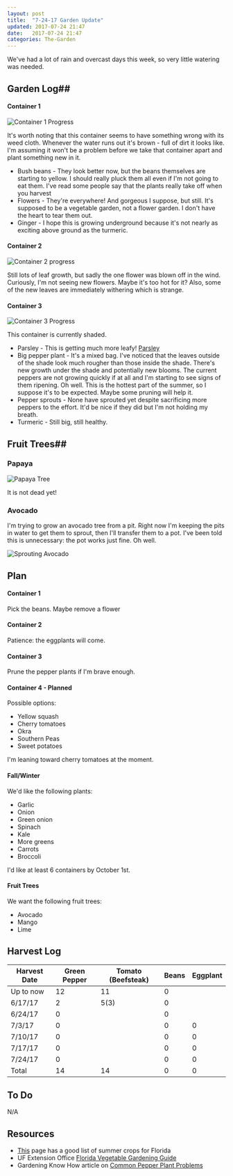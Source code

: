```yaml
---
layout: post
title:  "7-24-17 Garden Update"
updated: 2017-07-24 21:47
date:   2017-07-24 21:47
categories: The-Garden
---
```


We've had a lot of rain and overcast days this week, so very little watering was needed.

## Garden Log##

#### Container 1

![Container 1 Progress]({{site.basepath}}/img/IMG_20170724_064246141.jpg)

It's worth noting that this container seems to have something wrong with its weed cloth. Whenever the water runs out it's brown - full of dirt it looks like. I'm assuming it won't be a problem before we take that container apart and plant something new in it.

* Bush beans - They look better now, but the beans themselves are starting to yellow. I should really pluck them all even if I'm not going to eat them. I've read some people say that the plants really take off when you harvest
* Flowers - They're everywhere! And gorgeous I suppose, but still. It's supposed to be a vegetable garden, not a flower garden. I don't have the heart to tear them out.
* Ginger - I hope this is growing underground because it's not nearly as exciting above ground as the turmeric.

#### Container 2

![Container 2 progress]({{site.basepath}}/img/IMG_20170724_064218126.jpg)

Still lots of leaf growth, but sadly the one flower was blown off in the wind. Curiously, I'm not seeing new flowers. Maybe it's too hot for it? Also, some of the new leaves are immediately withering which is strange.

#### Container 3

![Container 3 Progress]({{site.basepath}}/img/IMG_20170724_064049582.jpg)

This container is currently shaded. 

* Parsley - This is getting much more leafy!
[Parsley]({{site.basepath}}/img/IMG_20170724_064134672.jpg)
* Big pepper plant - It's a mixed bag. I've noticed that the leaves outside of the shade look much rougher than those inside the shade. There's new growth under the shade and potentially new blooms. The current peppers are not growing quickly if at all and I'm starting to see signs of them ripening. Oh well. This is the hottest part of the summer, so I suppose it's to be expected. Maybe some pruning will help it.
* Pepper sprouts - None have sprouted yet despite sacrificing more peppers to the effort. It'd be nice if they did but I'm not holding my breath.
* Turmeric - Still big, still healthy.


## Fruit Trees##

### Papaya ###

![Papaya Tree]({{site.basepath}}/img/IMG_20170724_064343190.jpg)

It is not dead yet!

### Avocado ###

I'm trying to grow an avocado tree from a pit. Right now I'm keeping the pits in water to get them to sprout, then I'll transfer them to a pot. I've been told this is unnecessary: the pot works just fine. Oh well.

![Sprouting Avocado]({{site.basepath}}/img/IMG_20170723_114056419.jpg)

## Plan ##

#### Container 1

Pick the beans. Maybe remove a flower

#### Container 2

Patience: the eggplants will come.

#### Container 3

Prune the pepper plants if I'm brave enough.

#### Container 4 - Planned

Possible options:

* Yellow squash 
* Cherry tomatoes
* Okra
* Southern Peas
* Sweet potatoes

I'm leaning toward cherry tomatoes at the moment.

#### Fall/Winter

We'd like the following plants:

* Garlic
* Onion
* Green onion
* Spinach
* Kale
* More greens
* Carrots
* Broccoli

I'd like at least 6 containers by October 1st. 

#### Fruit Trees

We want the following fruit trees:

* Avocado
* Mango
* Lime

## Harvest Log ##

| Harvest Date | Green Pepper | Tomato (Beefsteak) | Beans | Eggplant |
|--------------|--------------|--------------------|-------|----------|
| Up to now | 12 | 11 | 0 | 
| 6/17/17 | 2 | 5(3) | 0 |
| 6/24/17 | 0 | | 0 |
| 7/3/17  | 0 | | 0 | 0 |
| 7/10/17 | 0 | | 0 | 0 |
| 7/17/17 | 0 | | 0 | 0 |
| 7/24/17 | 0 | | 0 | 0 |
| Total | 14 | 14 | 0 | 0 |


## To Do ##

N/A

## Resources ##
* [This](http://www.foginfo.org/2014/06/05/summer-gardening-in-florida-its-hot-hot-hot/) page has a good list of summer crops for Florida
* UF Extension Office [Florida Vegetable Gardening Guide](http://edis.ifas.ufl.edu/pdffiles/vh/vh02100.pdf)
* Gardening Know How article on [Common Pepper Plant Problems](https://www.gardeningknowhow.com/edible/vegetables/pepper/common-pepper-plant-problems.htm)
